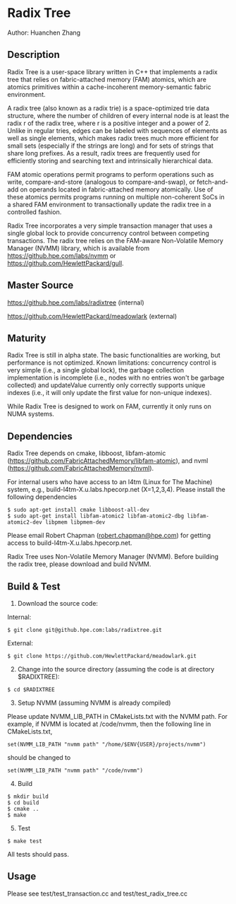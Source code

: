 # Radix Tree

Author: Huanchen Zhang

## Description
Radix Tree is a user-space library written in C++ that implements a radix tree that relies on fabric-attached memory (FAM) atomics, which are atomics primitives within a cache-incoherent memory-semantic fabric environment.

A radix tree (also known as a radix trie) is a space-optimized trie data structure, where the number of children of every internal node is at least the radix r of the radix tree, where r is a positive integer and a power of 2. Unlike in regular tries, edges can be labeled with sequences of elements as well as single elements, which makes radix trees much more efficient for small sets (especially if the strings are long) and for sets of strings that share long prefixes. As a result, radix trees are frequently used for efficiently storing and searching text and intrinsically hierarchical data.

FAM atomic operations permit programs to perform operations such as write, compare-and-store (analogous to compare-and-swap), or fetch-and-add on operands located in fabric-attached memory atomically. Use of these atomics permits programs running on multiple non-coherent SoCs in a shared FAM environment to transactionally update the radix tree in a controlled fashion.

Radix Tree incorporates a very simple transaction manager that uses a single global lock to provide concurrency control between competing transactions. The radix tree relies on the FAM-aware Non-Volatile Memory Manager (NVMM) library, which is available from https://github.hpe.com/labs/nvmm
or https://github.com/HewlettPackard/gull.

## Master Source

https://github.hpe.com/labs/radixtree (internal)

https://github.com/HewlettPackard/meadowlark (external)

## Maturity
Radix Tree is still in alpha state. The basic functionalities are working, but performance is
not optimized. Known limitations: concurrency control is very simple (i.e., a single global lock),
the garbage collection implementation is incomplete (i.e., nodes with no entries won't be garbage
collected) and updateValue currently only correctly supports unique indexes (i.e., it will only
update the first value for non-unique indexes).

While Radix Tree is designed to work on FAM, currently it only runs on NUMA systems.

## Dependencies

Radix Tree depends on cmake, libboost, libfam-atomic (https://github.com/FabricAttachedMemory/libfam-atomic), and nvml (https://github.com/FabricAttachedMemory/nvml). 

For internal users who have access to an l4tm (Linux for The Machine) system, e.g.,
build-l4tm-X.u.labs.hpecorp.net (X=1,2,3,4). Please install the following dependencies
```
$ sudo apt-get install cmake libboost-all-dev
$ sudo apt-get install libfam-atomic2 libfam-atomic2-dbg libfam-atomic2-dev libpmem libpmem-dev
```
Please email Robert Chapman (robert.chapman@hpe.com) for getting access to build-l4tm-X.u.labs.hpecorp.net.

Radix Tree uses Non-Volatile Memory Manager (NVMM). Before building the radix tree, please
download and build NVMM.

## Build & Test

1. Download the source code:

 Internal:
 ```
 $ git clone git@github.hpe.com:labs/radixtree.git 
 ```

 External:
 ```
 $ git clone https://github.com/HewlettPackard/meadowlark.git
 ```

2. Change into the source directory (assuming the code is at directory $RADIXTREE):

 ```
 $ cd $RADIXTREE
 ```

3. Setup NVMM (assuming NVMM is already compiled)

 Please update NVMM_LIB_PATH in CMakeLists.txt with the NVMM path. For example,
 if NVMM is located at /code/nvmm, then the following line in CMakeLists.txt, 

 ```
 set(NVMM_LIB_PATH "nvmm path" "/home/$ENV{USER}/projects/nvmm")
 ```
 should be changed to
 ```
 set(NVMM_LIB_PATH "nvmm path" "/code/nvmm")
 ```

4. Build

 ```
 $ mkdir build
 $ cd build
 $ cmake ..
 $ make
 ```

5. Test

 ```
 $ make test
 ```
 All tests should pass.


## Usage

Please see test/test_transaction.cc and test/test_radix_tree.cc


